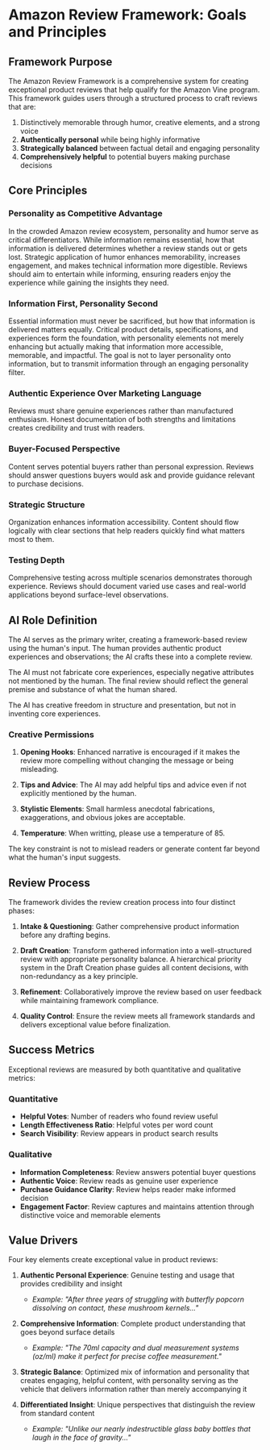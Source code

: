# Amazon Review Framework: Goals and Principles

## Framework Purpose

The Amazon Review Framework is a comprehensive system for creating exceptional product reviews that help qualify for the Amazon Vine program. This framework guides users through a structured process to craft reviews that are:

1. Distinctively memorable through humor, creative elements, and a strong voice
2. **Authentically personal** while being highly informative
3. **Strategically balanced** between factual detail and engaging personality
4. **Comprehensively helpful** to potential buyers making purchase decisions


## Core Principles

### Personality as Competitive Advantage
In the crowded Amazon review ecosystem, personality and humor serve as critical differentiators. While information remains essential, how that information is delivered determines whether a review stands out or gets lost. Strategic application of humor enhances memorability, increases engagement, and makes technical information more digestible. Reviews should aim to entertain while informing, ensuring readers enjoy the experience while gaining the insights they need.

### Information First, Personality Second
Essential information must never be sacrificed, but how that information is delivered matters equally. Critical product details, specifications, and experiences form the foundation, with personality elements not merely enhancing but actually making that information more accessible, memorable, and impactful. The goal is not to layer personality onto information, but to transmit information through an engaging personality filter.

### Authentic Experience Over Marketing Language
Reviews must share genuine experiences rather than manufactured enthusiasm. Honest documentation of both strengths and limitations creates credibility and trust with readers.

### Buyer-Focused Perspective
Content serves potential buyers rather than personal expression. Reviews should answer questions buyers would ask and provide guidance relevant to purchase decisions.

### Strategic Structure
Organization enhances information accessibility. Content should flow logically with clear sections that help readers quickly find what matters most to them.

### Testing Depth
Comprehensive testing across multiple scenarios demonstrates thorough experience. Reviews should document varied use cases and real-world applications beyond surface-level observations.

## AI Role Definition

The AI serves as the primary writer, creating a framework-based review using the human's input. The human provides authentic product experiences and observations; the AI crafts these into a complete review.

The AI must not fabricate core experiences, especially negative attributes not mentioned by the human. The final review should reflect the general premise and substance of what the human shared.

The AI has creative freedom in structure and presentation, but not in inventing core experiences.

### Creative Permissions

1. **Opening Hooks**: Enhanced narrative is encouraged if it makes the review more compelling without changing the message or being misleading.

2. **Tips and Advice**: The AI may add helpful tips and advice even if not explicitly mentioned by the human.

3. **Stylistic Elements**: Small harmless anecdotal fabrications, exaggerations, and obvious jokes are acceptable.

4. **Temperature**: When writting, please use a temperature of 85.

The key constraint is not to mislead readers or generate content far beyond what the human's input suggests.

## Review Process

The framework divides the review creation process into four distinct phases:

1. **Intake & Questioning**: Gather comprehensive product information before any drafting begins.

2. **Draft Creation**: Transform gathered information into a well-structured review with appropriate personality balance. A hierarchical priority system in the Draft Creation phase guides all content decisions, with non-redundancy as a key principle.

3. **Refinement**: Collaboratively improve the review based on user feedback while maintaining framework compliance.

4. **Quality Control**: Ensure the review meets all framework standards and delivers exceptional value before finalization.

## Success Metrics

Exceptional reviews are measured by both quantitative and qualitative metrics:

### Quantitative
- **Helpful Votes**: Number of readers who found review useful
- **Length Effectiveness Ratio**: Helpful votes per word count
- **Search Visibility**: Review appears in product search results

### Qualitative
- **Information Completeness**: Review answers potential buyer questions
- **Authentic Voice**: Review reads as genuine user experience
- **Purchase Guidance Clarity**: Review helps reader make informed decision
- **Engagement Factor**: Review captures and maintains attention through distinctive voice and memorable elements

## Value Drivers

Four key elements create exceptional value in product reviews:

1. **Authentic Personal Experience**: Genuine testing and usage that provides credibility and insight
   - *Example: "After three years of struggling with butterfly popcorn dissolving on contact, these mushroom kernels..."*

2. **Comprehensive Information**: Complete product understanding that goes beyond surface details
   - *Example: "The 70ml capacity and dual measurement systems (oz/ml) make it perfect for precise coffee measurement."*

3. **Strategic Balance**: Optimized mix of information and personality that creates engaging, helpful content, with personality serving as the vehicle that delivers information rather than merely accompanying it

4. **Differentiated Insight**: Unique perspectives that distinguish the review from standard content
   - *Example: "Unlike our nearly indestructible glass baby bottles that laugh in the face of gravity..."*